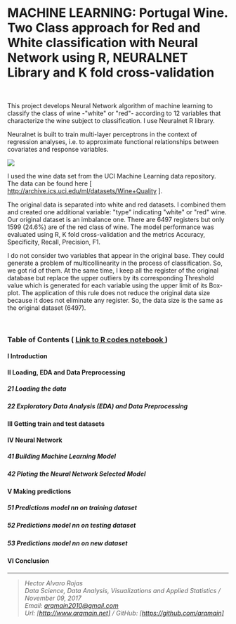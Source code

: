 # MACHINE LEARNING: Portugal Wine. Two Class approach for Red and White classification with Neural Network using R, NEURALNET Library and K fold cross-validation

<br>

This project develops Neural Network algorithm of machine learning to classify the class of wine -"white" or "red"- according to 12 variables that characterize the wine subject to classification. I use Neuralnet R library.

Neuralnet is built to train multi-layer perceptrons in the context of regression analyses, i.e. to approximate functional relationships between covariates and response variables.


![](http://arqmain.net/iris/nnet-RedWhite-plot.png)



I used the wine data set from the UCI Machine Learning data repository. The data can be found here [ http://archive.ics.uci.edu/ml/datasets/Wine+Quality ]. 

The original data is separated into white and red datasets. I combined them and created one additional variable: "type" indicating "white" or "red" wine. Our original dataset is an imbalance one. There are 6497 registers but only 1599 (24.6%) are of the red class of wine. The model performance was evaluated using R, K fold cross-validation and the metrics Accuracy, Specificity, Recall, Precision, F1.

I do not consider two variables that appear in the original base. They could generate a problem of multicollinearity in the process of classification. So, we got rid of them. At the same time, I keep all the register of the original database but replace the upper outliers by its corresponding Threshold value which is generated for each variable using the upper limit of its Box-plot. The application of this rule does not reduce the original data size because it does not eliminate any register. So, the data size is the same as the original dataset (6497).

<br>

### Table of Contents   (  [  Link to R codes notebook ]( https://github.com/arqmain/Machine_Learning/blob/master/R_MLearning/PWine_RedWhite_NNetwork_RNEURALET_KFold/Project9_Portugal_WINE_TwoClass_RedWhite_NNetwork_NEURALNET.ipynb))

#### I Introduction

#### II Loading, EDA and Data Preprocessing

##### 21 Loading the data

##### 22 Exploratory Data Analysis (EDA) and Data Preprocessing

#### III Getting train and test datasets

#### IV Neural Network

##### 41 Building Machine Learning Model

##### 42 Ploting the Neural Network Selected Model

#### V Making predictions

##### 51 Predictions model nn on training dataset

##### 52 Predictions model nn on testing dataset

##### 53 Predictions model nn on new dataset

#### VI Conclusion


<hr>

><i>Hector Alvaro Rojas<br>
>Data Science, Data Analysis, Visualizations and Applied Statistics / November 09, 2017<br>
>Email: <arqmain2010@gmail.com> <br>
>Url: [http://www.arqmain.net]   /   GitHub: [https://github.com/arqmain]</i>

